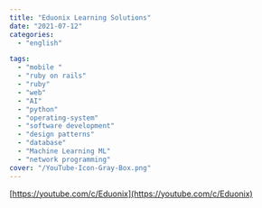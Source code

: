 ```yaml
---
title: "Eduonix Learning Solutions"
date: "2021-07-12"
categories:
  - "english"

tags:
  - "mobile "
  - "ruby on rails"
  - "ruby"
  - "web"
  - "AI"
  - "python"
  - "operating-system"
  - "software development"
  - "design patterns"
  - "database"
  - "Machine Learning ML"
  - "network programming"
cover: "/YouTube-Icon-Gray-Box.png"
---
```


[https://youtube.com/c/Eduonix](https://youtube.com/c/Eduonix)
